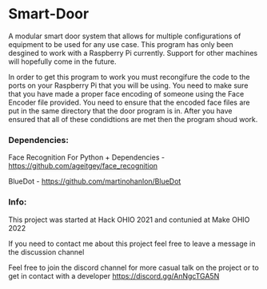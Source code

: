 # Smart-Door
A modular smart door system that allows for multiple configurations of equipment to be used for any use case.
This program has only been desgined to work with a Raspberry Pi currently. Support for other machines will hopefully come in the future.

In order to get this program to work you must recongifure the code to the ports on your Raspberry Pi that you will be using. You need to make sure that you have made a proper face encoding of someone using the Face Encoder file provided. You need to ensure that the encoded face files are put in the same directory that the door program is in. After you have ensured that all of these condidtions are met then the program shoud work.

### Dependencies:

Face Recognition For Python + Dependencies - https://github.com/ageitgey/face_recognition

BlueDot - https://github.com/martinohanlon/BlueDot

### Info:
This project was started at Hack OHIO 2021 and contunied at Make OHIO 2022

If you need to contact me about this project feel free to leave a message in the discussion channel

Feel free to join the discord channel for more casual talk on the project or to get in contact with a developer https://discord.gg/AnNgcTGA5N
